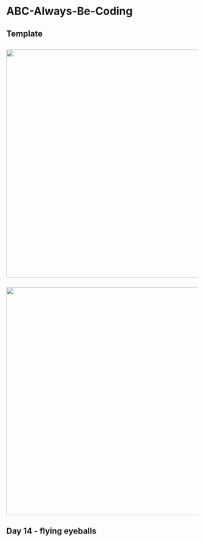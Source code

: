 <div>
  <h1>ABC-Always-Be-Coding</h1>
</div>

<div width="100%">
  <h2>Template<h2>
  <a href="https://i.imgur.com/QZgpdZT.png"><img src="https://i.imgur.com/QZgpdZT.png" align="center" width="600px"></a>
  &nbsp;
  <br>
  <a href="https://i.imgur.com/Mis4bdn.png"><img src="https://i.imgur.com/Mis4bdn.png" align="center" width="600px"></a>
</div>

<div>
  <h2>Day 14 - flying eyeballs</h2>
  <a href="https://i.imgur.com/8IlLKVq.mp4"><img sorc="https://i.imgur.com/8IlLKVq.mp4" align="center" width="600px"></a>
</div>
